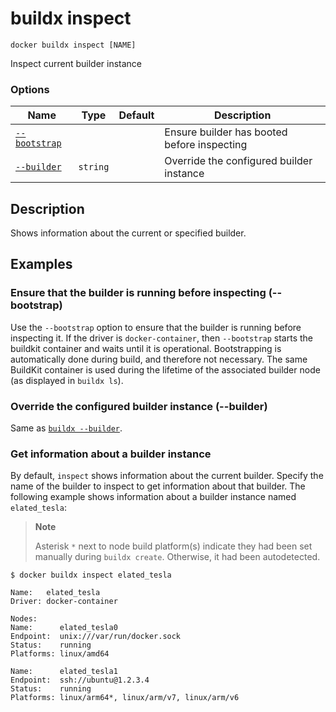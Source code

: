 # buildx inspect

```
docker buildx inspect [NAME]
```

<!---MARKER_GEN_START-->
Inspect current builder instance

### Options

| Name | Type | Default | Description |
| --- | --- | --- | --- |
| [`--bootstrap`](#bootstrap) |  |  | Ensure builder has booted before inspecting |
| [`--builder`](#builder) | `string` |  | Override the configured builder instance |


<!---MARKER_GEN_END-->

## Description

Shows information about the current or specified builder.

## Examples

### <a name="bootstrap"></a> Ensure that the builder is running before inspecting (--bootstrap)

Use the `--bootstrap` option to ensure that the builder is running before
inspecting it. If the driver is `docker-container`, then `--bootstrap` starts
the buildkit container and waits until it is operational. Bootstrapping is
automatically done during build, and therefore not necessary. The same BuildKit
container is used during the lifetime of the associated builder node (as
displayed in `buildx ls`).

### <a name="builder"></a> Override the configured builder instance (--builder)

Same as [`buildx --builder`](buildx.md#builder).

### Get information about a builder instance

By default, `inspect` shows information about the current builder. Specify the
name of the builder to inspect to get information about that builder.
The following example shows information about a builder instance named
`elated_tesla`:

> **Note**
> 
> Asterisk `*` next to node build platform(s) indicate they had been set manually during `buildx create`. Otherwise, it had been autodetected.

```console
$ docker buildx inspect elated_tesla

Name:   elated_tesla
Driver: docker-container

Nodes:
Name:      elated_tesla0
Endpoint:  unix:///var/run/docker.sock
Status:    running
Platforms: linux/amd64

Name:      elated_tesla1
Endpoint:  ssh://ubuntu@1.2.3.4
Status:    running
Platforms: linux/arm64*, linux/arm/v7, linux/arm/v6
```
